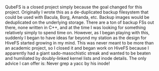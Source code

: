 QubeFS is a closed project simply because the goal changed for this project. Originally I wrote this as a de-duplicated backup filesystem that could be used with Bacula, Borg, Amanda, etc. Backup images would be deduplicated on the underlying storage. There are a ton of backup FSs out there, none written in C++, and at the time I was looking for something relatively simply to spend time on. However, as I began playing with this, suddenly I began to have ideas far beyond my station as the design for HiveFS started growing in my mind. This was never meant to be more than an academic project, so I closed it and began work on HiveFS because I apparently had a giant sado-masochistic streak and wanted to be beaten and humiliated by doubly-linked kernel lists and inode details. The only advice I can offer is: Never grep a yacc by his inode!
